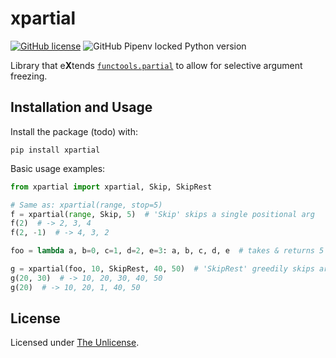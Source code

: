 # xpartial

[![GitHub license](https://img.shields.io/github/license/ea-ae/xpartial?color=%20%232e3133)](https://github.com/ea-ae/xpartial/blob/master/LICENSE)
![GitHub Pipenv locked Python version](https://img.shields.io/github/pipenv/locked/python-version/ea-ae/xpartial)


Library that e**X**tends [`functools.partial`](https://docs.python.org/3/library/functools.html#functools.partial) to allow for selective argument freezing.

## Installation and Usage

Install the package (todo) with:

    pip install xpartial

Basic usage examples:

```python
from xpartial import xpartial, Skip, SkipRest

# Same as: xpartial(range, stop=5)
f = xpartial(range, Skip, 5)  # 'Skip' skips a single positional arg
f(2)  # -> 2, 3, 4
f(2, -1)  # -> 4, 3, 2

foo = lambda a, b=0, c=1, d=2, e=3: a, b, c, d, e  # takes & returns 5 args

g = xpartial(foo, 10, SkipRest, 40, 50)  # 'SkipRest' greedily skips args
g(20, 30)  # -> 10, 20, 30, 40, 50
g(20)  # -> 10, 20, 1, 40, 50
```

## License

Licensed under [The Unlicense](LICENSE).